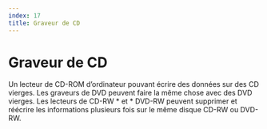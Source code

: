```yaml
---
index: 17
title: Graveur de CD
---
```

# Graveur de CD

Un lecteur de CD-ROM d’ordinateur pouvant écrire des données sur des CD vierges. Les graveurs de DVD peuvent faire la même chose avec des DVD vierges. Les lecteurs de CD-RW * et * DVD-RW peuvent supprimer et réécrire les informations plusieurs fois sur le même disque CD-RW ou DVD-RW.